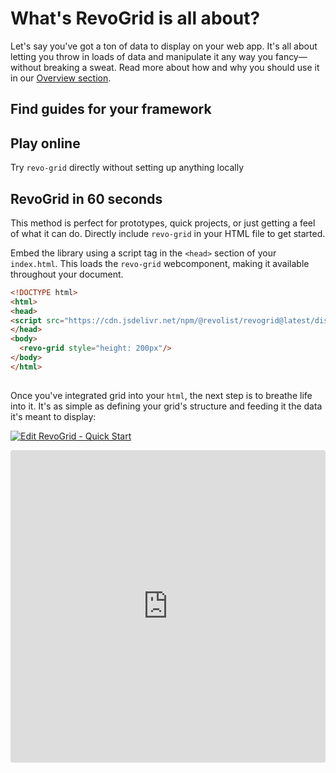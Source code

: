 # What's RevoGrid is all about?

 Let's say you've got a ton of data to display on your web app. It's all about letting you throw in loads of data and manipulate it any way you fancy—without breaking a sweat. Read more about how and why you should use it in our [Overview section](./overview).





## Find guides for your framework

<!--@include: ./parts/framework.md-->

## Play online
Try `revo-grid` directly without setting up anything locally

<!--@include: ../demo/js/js.overview.md-->

<!--@include: ./parts/key-concepts.md-->


## RevoGrid in 60 seconds

This method is perfect for prototypes, quick projects, or just getting a feel of what it can do. Directly include `revo-grid` in your HTML file to get started.

Embed the library using a script tag in the `<head>` section of your `index.html`. This loads the `revo-grid` webcomponent, making it available throughout your document.

```html
<!DOCTYPE html>
<html>
<head>
<script src="https://cdn.jsdelivr.net/npm/@revolist/revogrid@latest/dist/revo-grid/revo-grid.js"></script>
</head>
<body>
  <revo-grid style="height: 200px"/>
</body>
</html>
  
```


Once you've integrated grid into your `html`, the next step is to breathe life into it. It's as simple as defining your grid's structure and feeding it the data it's meant to display:


<!--@include: ./parts/basic-setup.code.md-->


[![Edit RevoGrid - Quick Start](https://codesandbox.io/static/img/play-codesandbox.svg)](https://codesandbox.io/p/sandbox/revogrid-60s-tlxgwn)


<ClientOnly>
  <iframe src="https://codesandbox.io/embed/tlxgwn?view=Editor+%2B+Preview&module=%2Findex.html&hidenavigation=1"
     style="width:100%; height: 500px; border:0; border-radius: 4px; overflow:hidden;"
     title="RevoGrid - 60s"
     allow="accelerometer; ambient-light-sensor; camera; encrypted-media; geolocation; gyroscope; hid; microphone; midi; payment; usb; vr; xr-spatial-tracking"
     sandbox="allow-forms allow-modals allow-popups allow-presentation allow-same-origin allow-scripts"
   ></iframe>
</ClientOnly>
